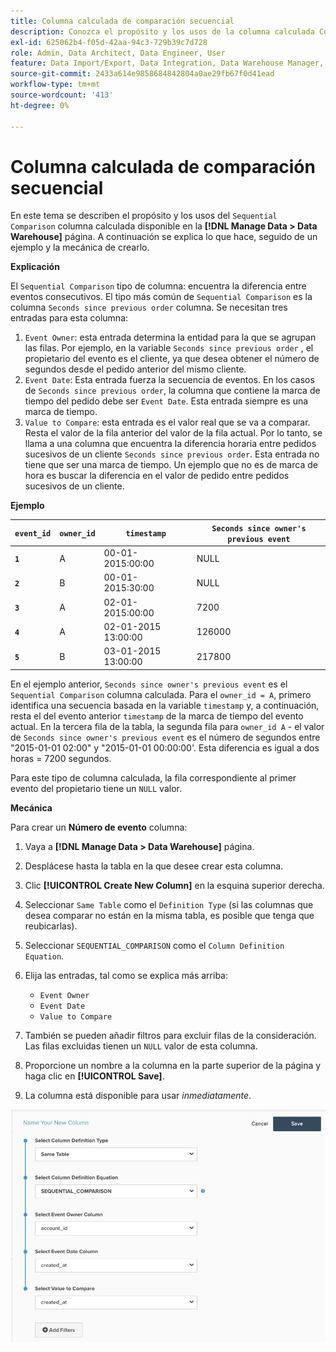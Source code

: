 ```yaml
---
title: Columna calculada de comparación secuencial
description: Conozca el propósito y los usos de la columna calculada Comparación secuencial.
exl-id: 625062b4-f05d-42aa-94c3-729b39c7d728
role: Admin, Data Architect, Data Engineer, User
feature: Data Import/Export, Data Integration, Data Warehouse Manager, Commerce Tables
source-git-commit: 2433a614e9858684842804a0ae29fb67f0d41ead
workflow-type: tm+mt
source-wordcount: '413'
ht-degree: 0%

---
```


# Columna calculada de comparación secuencial

En este tema se describen el propósito y los usos del `Sequential Comparison` columna calculada disponible en la **[!DNL Manage Data > Data Warehouse]** página. A continuación se explica lo que hace, seguido de un ejemplo y la mecánica de crearlo.

**Explicación**

El `Sequential Comparison` tipo de columna: encuentra la diferencia entre eventos consecutivos. El tipo más común de `Sequential Comparison` es la columna `Seconds since previous order` columna. Se necesitan tres entradas para esta columna:

1. `Event Owner`: esta entrada determina la entidad para la que se agrupan las filas. Por ejemplo, en la variable `Seconds since previous order` , el propietario del evento es el cliente, ya que desea obtener el número de segundos desde el pedido anterior del mismo cliente.
1. `Event Date`: Esta entrada fuerza la secuencia de eventos. En los casos de `Seconds since previous order`, la columna que contiene la marca de tiempo del pedido debe ser `Event Date`. Esta entrada siempre es una marca de tiempo.
1. `Value to Compare`: esta entrada es el valor real que se va a comparar. Resta el valor de la fila anterior del valor de la fila actual. Por lo tanto, se llama a una columna que encuentra la diferencia horaria entre pedidos sucesivos de un cliente `Seconds since previous order`. Esta entrada no tiene que ser una marca de tiempo. Un ejemplo que no es de marca de hora es buscar la diferencia en el valor de pedido entre pedidos sucesivos de un cliente.

**Ejemplo**

| **`event_id`** | **`owner_id`** | **`timestamp`** | **`Seconds since owner's previous event`** |
|--- |--- |--- |--- |
| **`1`** | A | 00-01-2015:00:00 | NULL |
| **`2`** | B | 00-01-2015:30:00 | NULL |
| **`3`** | A | 02-01-2015:00:00 | 7200 |
| **`4`** | A | 02-01-2015 13:00:00 | 126000 |
| **`5`** | B | 03-01-2015 13:00:00 | 217800 |

En el ejemplo anterior, `Seconds since owner's previous event` es el `Sequential Comparison` columna calculada. Para el `owner_id = A`, primero identifica una secuencia basada en la variable `timestamp` y, a continuación, resta el del evento anterior `timestamp` de la marca de tiempo del evento actual. En la tercera fila de la tabla, la segunda fila para `owner_id A` - el valor de `Seconds since owner's previous event` es el número de segundos entre &quot;2015-01-01 02:00&quot; y &quot;2015-01-01 00:00:00&#39;. Esta diferencia es igual a dos horas = 7200 segundos.

Para este tipo de columna calculada, la fila correspondiente al primer evento del propietario tiene un `NULL` valor.

**Mecánica**

Para crear un **Número de evento** columna:

1. Vaya a **[!DNL Manage Data > Data Warehouse]** página.

1. Desplácese hasta la tabla en la que desee crear esta columna.

1. Clic **[!UICONTROL Create New Column]** en la esquina superior derecha.

1. Seleccionar `Same Table` como el `Definition Type` (si las columnas que desea comparar no están en la misma tabla, es posible que tenga que reubicarlas).

1. Seleccionar `SEQUENTIAL_COMPARISON` como el `Column Definition Equation`.

1. Elija las entradas, tal como se explica más arriba:
   - `Event Owner`
   - `Event Date`
   - `Value to Compare`

1. También se pueden añadir filtros para excluir filas de la consideración. Las filas excluidas tienen un `NULL` valor de esta columna.

1. Proporcione un nombre a la columna en la parte superior de la página y haga clic en **[!UICONTROL Save]**.

1. La columna está disponible para usar *inmediatamente*.

![SEC](../../assets/SEC_new.png)
